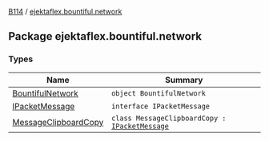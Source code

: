 [B114](../index.md) / [ejektaflex.bountiful.network](./index.md)

## Package ejektaflex.bountiful.network

### Types

| Name | Summary |
|---|---|
| [BountifulNetwork](-bountiful-network/index.md) | `object BountifulNetwork` |
| [IPacketMessage](-i-packet-message/index.md) | `interface IPacketMessage` |
| [MessageClipboardCopy](-message-clipboard-copy/index.md) | `class MessageClipboardCopy : `[`IPacketMessage`](-i-packet-message/index.md) |
